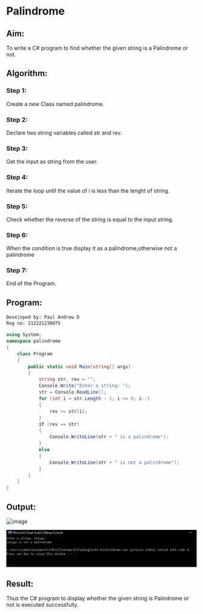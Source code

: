 # Palindrome
## Aim:
To write a C# program to find whether the given string is a Palindrome or not.
## Algorithm:
### Step 1:
Create a new Class named palindrome.

### Step 2:
Declare two string variables called str and rev.
### Step 3:
Get the input as string from the user.
### Step 4:
Iterate the loop until the value of i is less than the lenght of string.

### Step 5:
Check whether the reverse of the string is equal to the input string.

### Step 6:
When the condition is true display it as a palindrome,otherwise not a palindrome

### Step 7:
End of the Program.
## Program:
```
Developed by: Paul Andrew D
Reg no: 212221230075
```
```c#
using System;
namespace palindrome
{
    class Program
    {
        public static void Main(string[] args)
        {
            string str, rev = "";
            Console.Write("Enter a string: ");
            str = Console.ReadLine();
            for (int i = str.Length - 1; i >= 0; i--)
            {
                rev += str[i];
            }
            if (rev == str)
            {
                Console.WriteLine(str + " is a palindrome");
            }
            else
            {
                Console.WriteLine(str + " is not a palindrome");
            }
        }
    }
}
```
## Output:
![image](https://github.com/Paul-Andrew-15/Palindrome/assets/94279791/7454b1d8-7637-43cd-b96f-e3fa9d8c3ae4)


![](./o2.png)

## Result:
Thus the C# program to display whether the given string is Palindrome or not is executed successfully.
